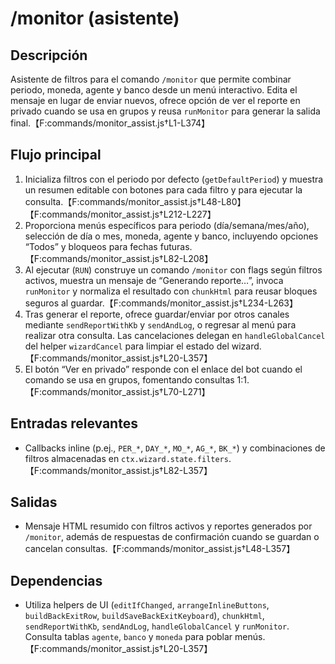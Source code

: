 # /monitor (asistente)

## Descripción
Asistente de filtros para el comando `/monitor` que permite combinar periodo, moneda, agente y banco desde un menú interactivo. Edita el mensaje en lugar de enviar nuevos, ofrece opción de ver el reporte en privado cuando se usa en grupos y reusa `runMonitor` para generar la salida final.【F:commands/monitor_assist.js†L1-L374】

## Flujo principal
1. Inicializa filtros con el periodo por defecto (`getDefaultPeriod`) y muestra un resumen editable con botones para cada filtro y para ejecutar la consulta.【F:commands/monitor_assist.js†L48-L80】【F:commands/monitor_assist.js†L212-L227】
2. Proporciona menús específicos para periodo (día/semana/mes/año), selección de día o mes, moneda, agente y banco, incluyendo opciones “Todos” y bloqueos para fechas futuras.【F:commands/monitor_assist.js†L82-L208】
3. Al ejecutar (`RUN`) construye un comando `/monitor` con flags según filtros activos, muestra un mensaje de “Generando reporte…”, invoca `runMonitor` y normaliza el resultado con `chunkHtml` para reusar bloques seguros al guardar.【F:commands/monitor_assist.js†L234-L263】
4. Tras generar el reporte, ofrece guardar/enviar por otros canales mediante `sendReportWithKb` y `sendAndLog`, o regresar al menú para realizar otra consulta. Las cancelaciones delegan en `handleGlobalCancel` del helper `wizardCancel` para limpiar el estado del wizard.【F:commands/monitor_assist.js†L20-L357】
5. El botón “Ver en privado” responde con el enlace del bot cuando el comando se usa en grupos, fomentando consultas 1:1.【F:commands/monitor_assist.js†L70-L271】

## Entradas relevantes
- Callbacks inline (p.ej., `PER_*`, `DAY_*`, `MO_*`, `AG_*`, `BK_*`) y combinaciones de filtros almacenadas en `ctx.wizard.state.filters`.【F:commands/monitor_assist.js†L82-L357】

## Salidas
- Mensaje HTML resumido con filtros activos y reportes generados por `/monitor`, además de respuestas de confirmación cuando se guardan o cancelan consultas.【F:commands/monitor_assist.js†L48-L357】

## Dependencias
- Utiliza helpers de UI (`editIfChanged`, `arrangeInlineButtons`, `buildBackExitRow`, `buildSaveBackExitKeyboard`), `chunkHtml`, `sendReportWithKb`, `sendAndLog`, `handleGlobalCancel` y `runMonitor`. Consulta tablas `agente`, `banco` y `moneda` para poblar menús.【F:commands/monitor_assist.js†L20-L357】
